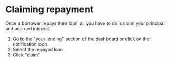 # Claiming repayment

Once a borrower repays their loan, all you have to do is claim your principal and accrued interest.

1. Go to the "your lending" section of the [dashboard](https://app.pwn.xyz/#/dashboard/) or click on the notification icon
2. Select the repayed loan
3. Click "claim"
